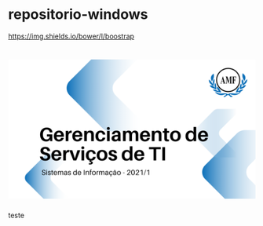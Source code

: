 # repositorio-windows

https://img.shields.io/bower/l/boostrap

<h1 align="center">
  <img alt="Logo do repositório incluindo o nome da disciplina, logo da AMF e o semestre 2021/1 " src="capaGit.png" width="650px">
</h1>


teste
